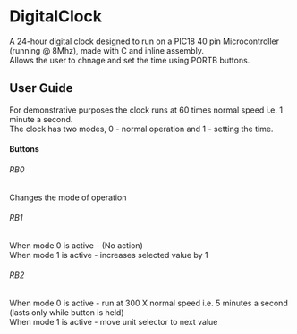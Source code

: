 # DigitalClock
A 24-hour digital clock designed to run on a PIC18 40 pin Microcontroller (running @ 8Mhz), made with C and inline assembly.  
Allows the user to chnage and set the time using PORTB buttons.  

## User Guide

For demonstrative purposes the clock runs at 60 times normal speed i.e. 1 minute a second.  
The clock has two modes, 0 - normal operation and 1 - setting the time.

#### Buttons

###### RB0
Changes the mode of operation  

###### RB1
When mode 0 is active - (No action)    
When mode 1 is active - increases selected value by 1  

###### RB2
When mode 0 is active - run at 300 X normal speed i.e. 5 minutes a second (lasts only while button is held)   
When mode 1 is active - move unit selector to next value


